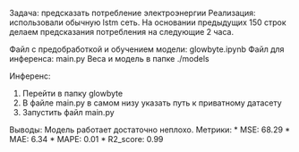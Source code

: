 Задача: предсказать потребление электроэнергии
Реализация: использовали обычную lstm сеть. На основании предыдущих 150 строк делаем предсказания потребления на следующие 2 часа.

Файл с предобработкой и обучением модели: glowbyte.ipynb
Файл для инференса: main.py
Веса и модель в папке ./models

Инференс:
1. Перейти в папку glowbyte
2. В файле main.py в самом низу указать путь к приватному датасету
3. Запустить файл main.py

Выводы:
Модель работает достаточно неплохо.
Метрики:
    * MSE: 68.29
    * MAE: 6.34
    * MAPE: 0.01
    * R2_score: 0.99
